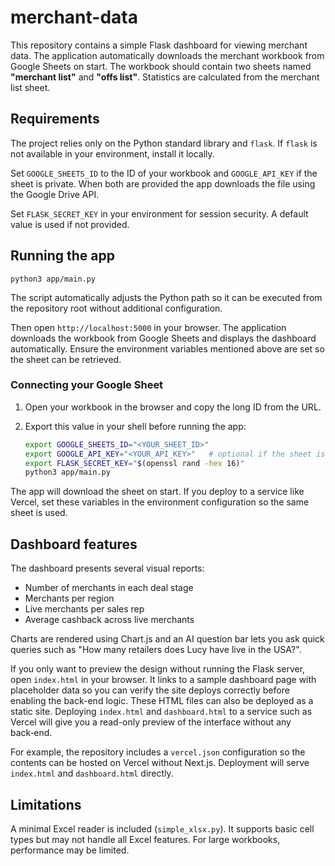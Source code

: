 # merchant-data

This repository contains a simple Flask dashboard for viewing merchant data. The application automatically downloads the merchant workbook from Google Sheets on start. The workbook should contain two sheets named **"merchant list"** and **"offs list"**. Statistics are calculated from the merchant list sheet.

## Requirements

The project relies only on the Python standard library and `flask`. If `flask` is not available in your environment, install it locally.

Set `GOOGLE_SHEETS_ID` to the ID of your workbook and `GOOGLE_API_KEY` if the sheet is private. When both are provided the app downloads the file using the Google Drive API.

Set `FLASK_SECRET_KEY` in your environment for session security. A default value is used if not provided.

## Running the app

```
python3 app/main.py
```
The script automatically adjusts the Python path so it can be executed from the
repository root without additional configuration.


Then open `http://localhost:5000` in your browser. The application downloads the workbook from Google Sheets and displays the dashboard automatically. Ensure the environment variables mentioned above are set so the sheet can be retrieved.

### Connecting your Google Sheet

1. Open your workbook in the browser and copy the long ID from the URL.
2. Export this value in your shell before running the app:

   ```bash
   export GOOGLE_SHEETS_ID="<YOUR_SHEET_ID>"
   export GOOGLE_API_KEY="<YOUR_API_KEY>"   # optional if the sheet is public
   export FLASK_SECRET_KEY="$(openssl rand -hex 16)"
   python3 app/main.py
   ```

The app will download the sheet on start. If you deploy to a service like Vercel, set these variables in the environment configuration so the same sheet is used.

## Dashboard features

The dashboard presents several visual reports:

- Number of merchants in each deal stage
- Merchants per region
- Live merchants per sales rep
- Average cashback across live merchants

Charts are rendered using Chart.js and an AI question bar lets you ask quick
queries such as "How many retailers does Lucy have live in the USA?".

If you only want to preview the design without running the Flask server, open
`index.html` in your browser. It links to a sample dashboard page with
placeholder data so you can verify the site deploys correctly before enabling
the back-end logic. These HTML files can also be deployed as a static site.
Deploying `index.html` and `dashboard.html` to a service such as Vercel will
give you a read-only preview of the interface without any back‑end.

For example, the repository includes a `vercel.json` configuration so the
contents can be hosted on Vercel without Next.js. Deployment will serve
`index.html` and `dashboard.html` directly.

## Limitations

A minimal Excel reader is included (`simple_xlsx.py`). It supports basic cell types but may not handle all Excel features. For large workbooks, performance may be limited.
